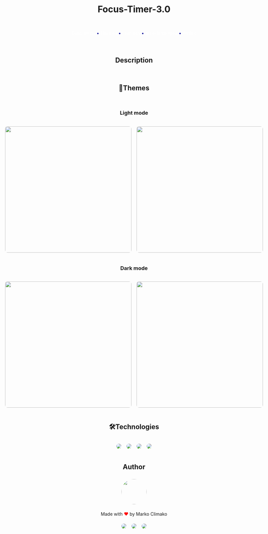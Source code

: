 <div style="display: flex;flex-direction:column;align-items: center; center;gap:16px;">
<h1> Focus-Timer-3.0 </h1>

<p style="color: #000599;">
 <a href="#description" style="text-decoration: none;color: #ffffff">Description</a> •
 <a href="#themes" style="text-decoration: none;color: #ffffff">Themes</a> • 
 <a href="#features" style="text-decoration: none;color: #ffffff">Features</a> •
 <a href="#technologies" style="text-decoration: none;color: #ffffff">🛠Technologies</a> • 
 <a href="#author" style="text-decoration: none;color: #ffffff">Author</a>
</p>

<section>
    <h2 id="description">Description</h2>
</section>

<section style="display: flex;flex-direction:column;align-items: center; center;gap:16px">
 <h2 id="themes">🎨Themes </h2>
 <h3>Light mode</h3>
 <section style="display: flex;gap:16px;">
  <img src="https://i.imgur.com/7vH3aDa.png" width="400" style="border-radius: 8px">
  <img src="https://i.imgur.com/KsoOYNv.png" width="400" style="border-radius: 8px">
 </section>
 <h3>Dark mode</h3>
 <section style="display: flex;gap:16px;">
  <img src="https://i.imgur.com/eIBIzNd.png" width="400" style="border-radius: 8px">
  <img src="https://i.imgur.com/Ywdm9O5.png" width="400" style="border-radius: 8px">
</section>
</section>

<section style="display: flex;flex-direction:column;align-items: center; center;gap:16px">
<h2 id="technologies">🛠Technologies</h2>
 <section style="display: flex;flex-direction:row;align-items: center; center;gap:16px">
 <img src="https://img.shields.io/badge/HTML5-E34F26?style=for-the-badge&logo=html5&logoColor=white" style="border-radius: 8px">
 <img src="https://img.shields.io/badge/CSS3-1572B6?style=for-the-badge&logo=css3&logoColor=white" style="border-radius: 8px">
 <img src="https://img.shields.io/badge/JavaScript-F7DF1E?style=for-the-badge&logo=javascript&logoColor=black" style="border-radius: 8px">
 <img src=" https://img.shields.io/badge/Figma-F24E1E?style=for-the-badge&logo=figma&logoColor=white" style="border-radius: 8px">
 </section>
</section>

<section style="display: flex;flex-direction:column;align-items: center; center;gap:8px">
  <h2 id="author">Author</h2>
 <img src="https://avatars.githubusercontent.com/u/95707510?s=400&u=a62c6ce3b65d7b805d3a341e4d95b6c5952eace5&v=4" width="80" style="border-radius: 50px">
 <p>Made with <span style="color:red">❤️</span>  by Marko Climako </p>
 <section style="display: flex;flex-direction:row;align-items: center; center;gap:16px">
      <a href="https://www.linkedin.com/in/markoclimako/" target="_blank">
        <img src="https://img.shields.io/badge/LinkedIn-0077B5?style=for-the-badge&logo=linkedin&logoColor=white"style="border-radius: 8px">
      </a>
    <a href="mailto:mkclimako@gmail.com">
     <img src="https://img.shields.io/badge/Gmail-D14836?style=for-the-badge&logo=gmail&logoColor=white" style="border-radius: 8px">
    </a>
     <a href="https://www.instagram.com/mkclimako/" target="_blank">
      <img src="https://img.shields.io/badge/Instagram-E4405F?style=for-the-badge&logo=instagram&logoColor=white"style="border-radius: 8px">
    </a>  
  </section>
</section>
</div>
